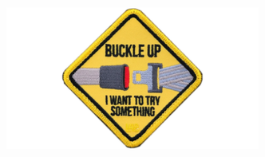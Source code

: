 <div align="center">
    <br /><br />
	<img src="https://github.com/rowe-morehouse/rowe-morehouse/raw/master/buckle-up.webp" width="720px">
</div>
